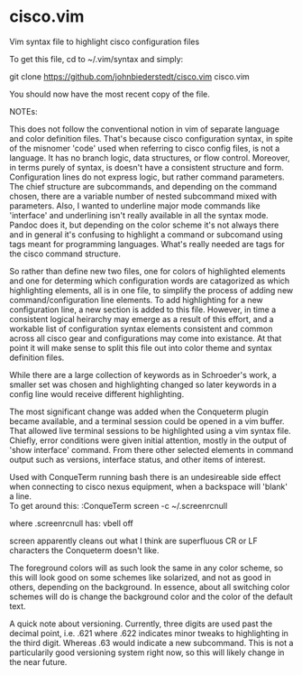 # cisco.vim
Vim syntax file to highlight cisco configuration files

To get this file, cd to ~/.vim/syntax and simply:

git clone https://github.com/johnbiederstedt/cisco.vim cisco.vim

You should now have the most recent copy of the file.

NOTEs:

This does not follow the conventional notion in vim of separate
language and color definition files.  That's because cisco
configuration syntax, in spite of the misnomer 'code' used when
referring to cisco config files, is not a language.  It has no
branch logic, data structures, or flow control.  Moreover, in
terms purely of syntax, is doesn't have a consistent structure and
form.  Configuration lines do not express logic, but rather
command parameters.  The chief structure are subcommands, and
depending on the command chosen, there are a variable number of
nested subcommand mixed with parameters.  Also, I wanted to
underline major mode commands like 'interface' and underlining
isn't really available in all the syntax mode.  Pandoc does it,
but depending on the color scheme it's not always there and in
general it's confusing to highlight a command or subcomand using
tags meant for programming languages.  What's really needed are
tags for the cisco command structure.

So rather than define new two files, one for colors of highlighted
elements and one for determing which configuration words are
catagorized as which highlighting elements, all is in one file, to
simplify the process of adding new command/configuration line
elements.  To add highlighting for a new configuration line, a new
section is added to this file. However, in time a consistent
logical heirarchy may emerge as a result of this effort, and a
workable list of configuration syntax elements consistent and
common across all cisco gear and configurations may come into
existance.  At that point it will make sense to split this file
out into color theme and syntax definition files.


While there are a large collection of keywords as in Schroeder's work, 
a smaller set was chosen and highlighting changed so later keywords 
in a config line would receive different highlighting.


The most significant change was added when the Conqueterm plugin
became available, and a terminal session could be opened in a vim
buffer.  That allowed live terminal sessions to be highlighted
using a vim syntax file.  Chiefly, error conditions were given
initial attention, mostly in the output of 'show interface'
command.  From there other selected elements in command output
such as versions, interface status, and other items of interest.

Used with ConqueTerm running bash there is an undesireable side
effect when connecting to cisco nexus equipment, when a backspace
will 'blank' a line.  
To get around this:
:ConqueTerm screen -c ~/.screenrcnull

where .screenrcnull has:
vbell off

screen apparently cleans out what I think are superfluous CR or
LF characters the Conqueterm doesn't like.

The foreground colors will as such look the same in any color
scheme, so this will look good on some schemes like solarized, and
not as good in others, depending on the background.  In essence,
about all switching color schemes will do is change the background
color and the color of the default text.

A quick note about versioning.  Currently, three digits are used
past the decimal point, i.e. .621 where .622 indicates minor
tweaks to highlighting in the third digit.  Whereas .63 would
indicate a new subcommand.  This is not a particularily good
versioning system right now, so this will likely change in the
near future.
